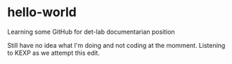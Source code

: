 # hello-world
Learning some GitHub for det-lab documentarian position

Still have no idea what I'm doing and not coding at the momment. Listening to KEXP as we attempt this edit.
